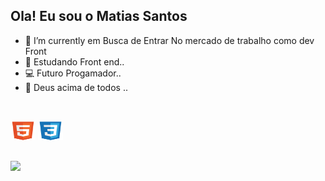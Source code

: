 ## Ola! Eu sou  o Matias Santos
- 🔭 I’m currently  em Busca de  Entrar No mercado de trabalho como dev Front
- 📓  Estudando  Front end..
-  💻 Futuro Progamador..
- 🙏 Deus acima de todos ..
##

<div style="display: inline_block"><br>
  <img align="center" alt="Rafa-HTML" height="30" width="40"                src="https://raw.githubusercontent.com/devicons/devicon/master/icons/html5/html5-original.svg">
  <img align="center" alt="Rafa-CSS" height="30" width="40"        src="https://raw.githubusercontent.com/devicons/devicon/master/icons/css3/css3-original.svg">
</div>
  
  ######
 
<div> 
  <a href="https://www.instagram.com/san_tosmatias/" target="_blank"><img src="https://img.shields.io/badge/-Instagram-%23E4405F?style=for-the-badge&logo=instagram&logoColor=white" target="_blank"></a>
</div>
